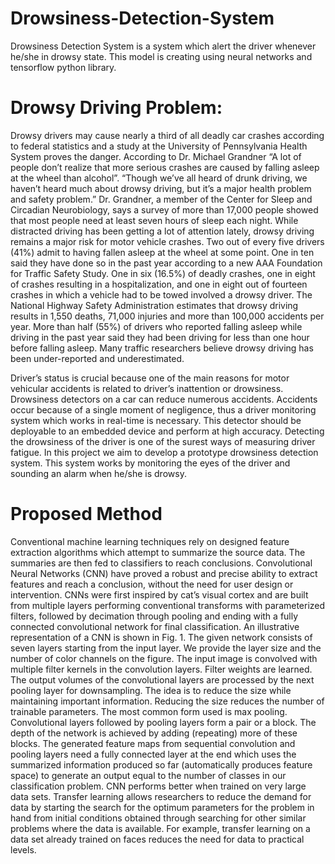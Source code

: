 # Drowsiness-Detection-System
Drowsiness Detection System is a system which alert the driver whenever he/she in drowsy state. This model is creating using neural networks and tensorflow python library.
# Drowsy Driving Problem:
Drowsy drivers may cause nearly a third of all deadly car crashes according to federal statistics and a study at the University of Pennsylvania Health System proves the danger. According to Dr. Michael Grandner “A lot of people don’t realize that more serious crashes are caused by falling asleep at the wheel than alcohol”. “Though we’ve all heard of drunk driving, we haven’t heard much about drowsy driving, but it’s a major health problem and safety problem.” Dr. Grandner, a member of the Center for Sleep and Circadian Neurobiology, says a survey of more than 17,000 people showed that most people need at least seven hours of sleep each night. While distracted driving has been getting a lot of attention lately, drowsy driving remains a major risk for motor vehicle crashes.
Two out of every five drivers (41%) admit to having fallen asleep at the wheel at some point. One in ten said they have done so in the past year according to a new AAA Foundation for Traffic Safety Study.
One in six (16.5%) of deadly crashes, one in eight of crashes resulting in a hospitalization, and one in eight out of fourteen crashes in which a vehicle had to be towed involved a drowsy driver.
The National Highway Safety Administration estimates that drowsy driving results in 1,550 deaths, 71,000 injuries and more than 100,000 accidents per year.
More than half (55%) of drivers who reported falling asleep while driving in the past year said they had been driving for less than one hour before falling asleep.
Many traffic researchers believe drowsy driving has been under-reported and underestimated.

Driver’s status is crucial because one of the main reasons for motor vehicular accidents is related to driver’s inattention or drowsiness. Drowsiness detectors on a car can reduce numerous accidents. Accidents occur because of a single moment of negligence, thus a driver monitoring system which works in real-time is necessary. This detector should be deployable to an embedded device and perform at high accuracy.
Detecting the drowsiness of the driver is one of the surest ways of measuring driver fatigue. In this project we aim to develop a prototype drowsiness detection system. This system works by monitoring the eyes of the driver and sounding an alarm when he/she is drowsy.

# Proposed Method
Conventional machine learning techniques rely on designed feature extraction algorithms which attempt to summarize the source data. The summaries are then fed to classifiers to reach conclusions. Convolutional Neural Networks (CNN) have proved a robust and precise ability to extract features and reach a conclusion, without the need for user design or intervention. CNNs were first inspired by cat’s visual cortex and are built from multiple layers performing conventional transforms with parameterized filters, followed by decimation through pooling and ending with a fully connected convolutional network for final classification. An illustrative representation of a CNN is shown in Fig. 1. 
The given network consists of seven layers starting from the input layer. We provide the layer size and the number of color channels on the figure. The input image is convolved with multiple filter kernels in the convolution layers. Filter weights are learned. The output volumes of the convolutional layers are processed by the next pooling layer for downsampling. The idea is to reduce the size while maintaining important information. Reducing the size reduces the number of trainable parameters. The most common form used is max pooling. Convolutional layers followed by pooling layers form a pair or a block. The depth of the network is achieved by adding (repeating) more of these blocks. The generated feature maps from sequential convolution and pooling layers need a fully connected layer at the end which uses the summarized information produced so far (automatically produces feature space) to generate an output equal to the number of classes in our classification problem.
CNN performs better when trained on very large data sets. Transfer learning allows researchers to reduce the demand for data by starting the search for the optimum parameters for the problem in hand from initial conditions obtained through searching for other similar problems where the data is available. For example, transfer learning on a data set already trained on faces reduces the need for data to practical levels.

